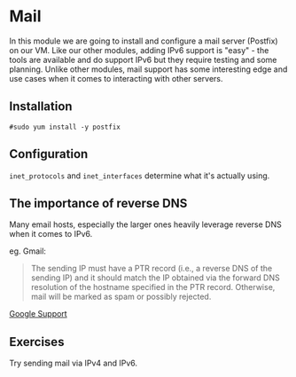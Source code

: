 # Mail

In this module we are going to install and configure a mail server (Postfix) on our VM. Like our other modules, adding IPv6 support is "easy" - the tools are available and do support IPv6 but they require testing and some planning. Unlike other modules, mail support has some interesting edge and use cases when it comes to interacting with other servers.

## Installation

    #sudo yum install -y postfix


## Configuration

`inet_protocols` and `inet_interfaces` determine what it's actually using.

## The importance of reverse DNS

Many email hosts, especially the larger ones heavily leverage reverse DNS when it comes to IPv6.

eg. Gmail:

  > The sending IP must have a PTR record (i.e., a reverse DNS of the sending IP) and it should match the IP obtained via the forward DNS resolution of the hostname specified in the PTR record. Otherwise, mail will be marked as spam or possibly rejected.

[Google Support](https://support.google.com/mail/answer/81126?p=ipv6_authentication_error&rd=1#authentication)

## Exercises

Try sending mail via IPv4 and IPv6.


